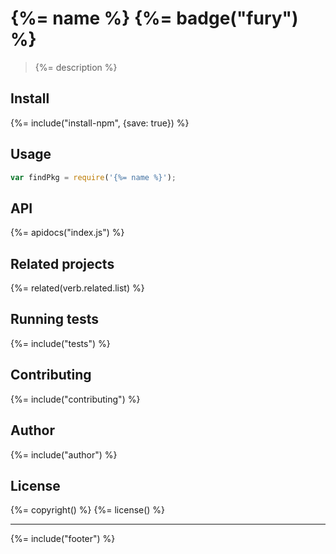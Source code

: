 # {%= name %} {%= badge("fury") %}

> {%= description %}

## Install
{%= include("install-npm", {save: true}) %}

## Usage

```js
var findPkg = require('{%= name %}');
```

## API
{%= apidocs("index.js") %}

## Related projects
{%= related(verb.related.list) %}  

## Running tests
{%= include("tests") %}

## Contributing
{%= include("contributing") %}

## Author
{%= include("author") %}

## License
{%= copyright() %}
{%= license() %}

***

{%= include("footer") %}
